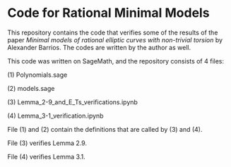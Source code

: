 # Code for Rational Minimal Models
This repository contains the code that verifies some of the results of the paper *Minimal models of rational elliptic curves with non-trivial torsion* by Alexander Barrios. The codes are written by the author as well.


This code was written on SageMath, and the repository consists of 4 files:

(1) Polynomials.sage

(2) models.sage

(3) Lemma_2-9_and_E_Ts_verifications.ipynb

(4) Lemma_3-1_verification.ipynb

File (1) and (2) contain the definitions that are called by (3) and (4).

File (3) verifies Lemma 2.9.

File (4) verifies Lemma 3.1.

